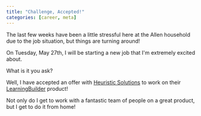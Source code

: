 ```yaml
---
title: "Challenge, Accepted!"
categories: [career, meta]
---
```


The last few weeks have been a little stressful here at the Allen household due to the job situation, but things are turning around!

On Tuesday, May 27th, I will be starting a new job that I'm extremely excited about.

What is it you ask?

Well, I have accepted an offer with [Heuristic Solutions](http://www.heuristics.net) to work on their [LearningBuilder](http://www.learningbuilder.com) product!

Not only do I get to work with a fantastic team of people on a great product, but I get to do it from home!
